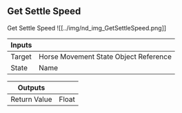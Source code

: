 ## Get Settle Speed
Get Settle Speed
![[../img/nd_img_GetSettleSpeed.png]]

|Inputs||
|--|--|
| Target | Horse Movement State Object Reference |
| State | Name |

|Outputs||
|--|--|
| Return Value | Float |
